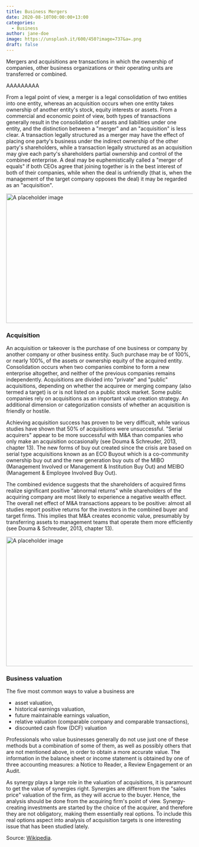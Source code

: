 ```yaml
---
title: Business Mergers
date: 2020-08-10T00:00:00+13:00
categories:
  - Business
author: jane-doe
image: https://unsplash.it/600/450?image=737&a=.png
draft: false
---
```

Mergers and acquisitions are transactions in which the ownership of companies, other business organizations or their operating units are transferred or combined.

AAAAAAAAA

From a legal point of view, a merger is a legal consolidation of two entities into one entity, whereas an acquisition occurs when one entity takes ownership of another entity's stock, equity interests or assets. From a commercial and economic point of view, both types of transactions generally result in the consolidation of assets and liabilities under one entity, and the distinction between a "merger" and an "acquisition" is less clear. A transaction legally structured as a merger may have the effect of placing one party's business under the indirect ownership of the other party's shareholders, while a transaction legally structured as an acquisition may give each party's shareholders partial ownership and control of the combined enterprise. A deal may be euphemistically called a "merger of equals" if both CEOs agree that joining together is in the best interest of both of their companies, while when the deal is unfriendly (that is, when the management of the target company opposes the deal) it may be regarded as an "acquisition".

<img src="https://unsplash.it/960/350?image=617" alt="A placeholder image" height="350" width="960" />

### Acquisition

An acquisition or takeover is the purchase of one business or company by another company or other business entity. Such purchase may be of 100%, or nearly 100%, of the assets or ownership equity of the acquired entity. Consolidation occurs when two companies combine to form a new enterprise altogether, and neither of the previous companies remains independently. Acquisitions are divided into "private" and "public" acquisitions, depending on whether the acquiree or merging company (also termed a target) is or is not listed on a public stock market. Some public companies rely on acquisitions as an important value creation strategy. An additional dimension or categorization consists of whether an acquisition is friendly or hostile.

Achieving acquisition success has proven to be very difficult, while various studies have shown that 50% of acquisitions were unsuccessful. "Serial acquirers" appear to be more successful with M&A than companies who only make an acquisition occasionally (see Douma & Schreuder, 2013, chapter 13). The new forms of buy out created since the crisis are based on serial type acquisitions known as an ECO Buyout which is a co-community ownership buy out and the new generation buy outs of the MIBO (Management Involved or Management & Institution Buy Out) and MEIBO (Management & Employee Involved Buy Out).

The combined evidence suggests that the shareholders of acquired firms realize significant positive "abnormal returns" while shareholders of the acquiring company are most likely to experience a negative wealth effect. The overall net effect of M&A transactions appears to be positive: almost all studies report positive returns for the investors in the combined buyer and target firms. This implies that M&A creates economic value, presumably by transferring assets to management teams that operate them more efficiently (see Douma & Schreuder, 2013, chapter 13).

<img src="https://unsplash.it/960/350?image=864" alt="A placeholder image" height="350" width="960" />

### Business valuation

The five most common ways to value a business are

* asset valuation,
* historical earnings valuation,
* future maintainable earnings valuation,
* relative valuation (comparable company and comparable transactions),
* discounted cash flow (DCF) valuation

Professionals who value businesses generally do not use just one of these methods but a combination of some of them, as well as possibly others that are not mentioned above, in order to obtain a more accurate value. The information in the balance sheet or income statement is obtained by one of three accounting measures: a Notice to Reader, a Review Engagement or an Audit.

As synergy plays a large role in the valuation of acquisitions, it is paramount to get the value of synergies right. Synergies are different from the "sales price" valuation of the firm, as they will accrue to the buyer. Hence, the analysis should be done from the acquiring firm's point of view. Synergy-creating investments are started by the choice of the acquirer, and therefore they are not obligatory, making them essentially real options. To include this real options aspect into analysis of acquisition targets is one interesting issue that has been studied lately.

Source: [Wikipedia](https://en.wikipedia.org/wiki/Mergers_and_acquisitions).